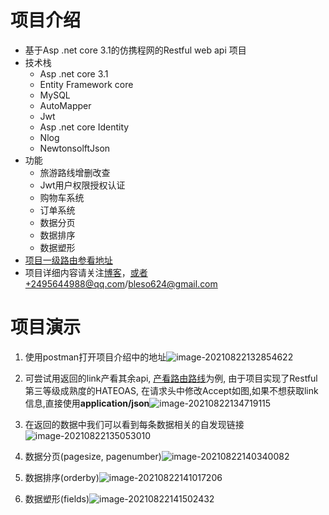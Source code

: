 # 项目介绍

- 基于Asp .net core 3.1的仿携程网的Restful web api 项目
- 技术栈
  - Asp .net core 3.1
  - Entity Framework core
  - MySQL
  - AutoMapper
  - Jwt
  - Asp .net core Identity 
  - Nlog
  - NewtonsolftJson
- 功能
  - 旅游路线增删改查
  - Jwt用户权限授权认证
  - 购物车系统
  - 订单系统
  - 数据分页
  - 数据排序
  - 数据塑形
- [项目一级路由参看地址](http://47.113.218.122:8080/api)
- 项目详细内容请关注[博客](https://www.cnblogs.com/bleso/)，或者+2495644988@qq.com/bleso624@gmail.com



# 项目演示

1. 使用postman打开项目介绍中的地址![image-20210822132854622](https://gitee.com/bleso624/bleso_picbed/raw/master/img/image-20210822132854622.png)

2. 可尝试用返回的link产看其余api, [产看路由路线](http://47.113.218.122:8080/api/TouristRoutes)为例, 由于项目实现了Restful 第三等级成熟度的HATEOAS, 在请求头中修改Accept如图,如果不想获取link信息,直接使用**application/json**![image-20210822134719115](https://gitee.com/bleso624/bleso_picbed/raw/master/img/image-20210822134719115.png)

3. 在返回的数据中我们可以看到每条数据相关的自发现链接![image-20210822135053010](https://gitee.com/bleso624/bleso_picbed/raw/master/img/image-20210822135053010.png)

4. 数据分页(pagesize, pagenumber)![image-20210822140340082](https://gitee.com/bleso624/bleso_picbed/raw/master/img/image-20210822140340082.png)

5. 数据排序(orderby)![image-20210822141017206](https://gitee.com/bleso624/bleso_picbed/raw/master/img/image-20210822141017206.png)

6. 数据塑形(fields)![image-20210822141502432](https://gitee.com/bleso624/bleso_picbed/raw/master/img/image-20210822141502432.png)

   

   

   

   

